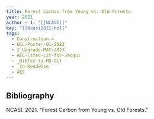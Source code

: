 ```yaml
---
title: Forest Carbon from Young vs. Old Forests
year: 2021
author - 1: "[[NCASI]]"
key: "[[Ncasi2021-hz]]"
tags:
  - Construction-4
  - UCL-Poster-Q1-2023
  - 2_Upgrade-MAY-2023
  - AEC-Cited-Lit-for-Jacqui
  - _BibTex-to-MD-Git
  - _In-Readwise
  - AEC
---
```


## Bibliography
NCASI. 2021. “Forest Carbon from Young vs. Old Forests.”